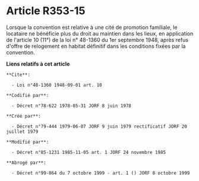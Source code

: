 # Article R353-15

Lorsque la convention est relative à une cité de promotion familiale, le locataire ne bénéficie plus du droit au maintien
dans les lieux, en application de l'article 10 (11°) de la loi n° 48-1360 du 1er septembre 1948, après refus d'offre de
relogement en habitat définitif dans les conditions fixées par la convention.

**Liens relatifs à cet article**

	**Cite**:

	  - Loi n°48-1360 1948-09-01 art. 10

	**Codifié par**:

	  - Décret n°78-622 1978-05-31 JORF 8 juin 1978

	**Créé par**:

	  - Décret n°79-444 1979-06-07 JORF 9 juin 1979 rectificatif JORF 20 juillet 1979

	**Modifié par**:

	  - Décret n°85-1231 1985-11-05 art. 1 JORF 24 novembre 1985

	**Abrogé par**:

	  - Décret n°99-864 du 7 octobre 1999 - art. 1 () JORF 8 octobre 1999
